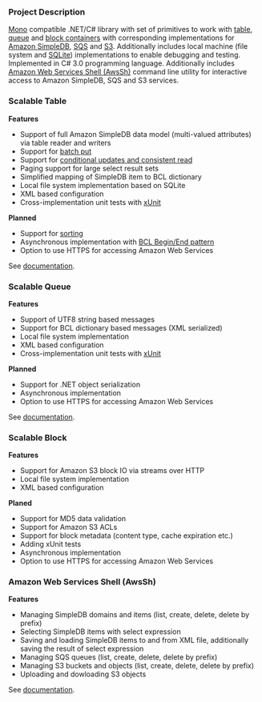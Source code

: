### Project Description

<a class="externalLink" href="http://www.mono-project.com/Main_Page">Mono</a> compatible .NET/C# library with set of primitives to work with [table][1], [queue][1] and [block containers][1] with corresponding implementations for <a class="externalLink" href="http://aws.amazon.com/simpledb/">Amazon SimpleDB</a>, <a class="externalLink" href="http://aws.amazon.com/sqs/">SQS</a> and <a class="externalLink" href="http://aws.amazon.com/s3/">S3</a>. Additionally includes local machine (file system and <a class="externalLink" href="http://sqlite.org/">SQLite</a>) implementations to enable debugging and testing. Implemented in C# 3.0 programming language. Additionally includes [Amazon Web Services Shell (AwsSh)][2] command line utility for interactive access to Amazon SimpleDB, SQS and S3 services.

### Scalable Table

**Features**

*   Support of full Amazon SimpleDB data model (multi-valued attributes) via table reader and writers
*   Support for <a class="externalLink" href="http://docs.amazonwebservices.com/AmazonSimpleDB/latest/DeveloperGuide/index.html?SDB_API_BatchPutAttributes.html">batch put</a>
*   Support for <a class="externalLink" href="http://www.allthingsdistributed.com/2010/02/strong_consistency_simpledb.html">conditional updates and consistent read</a>
*   Paging support for large select result sets
*   Simplified mapping of SimpleDB item to BCL dictionary
*   Local file system implementation based on SQLite
*   XML based configuration
*   Cross-implementation unit tests with <a class="externalLink" href="http://xunit.codeplex.com/">xUnit</a>

**Planned**

*   Support for <a class="externalLink" href="http://docs.amazonwebservices.com/AmazonSimpleDB/latest/DeveloperGuide/index.html?SortingDataSelect.html">sorting</a>
*   Asynchronous implementation with <a class="externalLink" href="http://msdn.microsoft.com/en-us/library/aa719595(v=VS.71).aspx">BCL Begin/End pattern</a>
*   Option to use HTTPS for accessing Amazon Web Services

See [documentation][1].

### Scalable Queue

**Features**

*   Support of UTF8 string based messages
*   Support for BCL dictionary based messages (XML serialized)
*   Local file system implementation
*   XML based configuration 
*   Cross-implementation unit tests with <a class="externalLink" href="http://xunit.codeplex.com/">xUnit</a>

**Planned**

*   Support for .NET object serialization
*   Asynchronous implementation
*   Option to use HTTPS for accessing Amazon Web Services

See [documentation][1].

### Scalable Block

**Features**

*   Support for Amazon S3 block IO via streams over HTTP
*   Local file system implementation
*   XML based configuration 

**Planed**

*   Support for MD5 data validation
*   Support for Amazon S3 ACLs
*   Support for block metadata (content type, cache expiration etc.)
*   Adding xUnit tests
*   Asynchronous implementation
*   Option to use HTTPS for accessing Amazon Web Services

### Amazon Web Services Shell (AwsSh)

**Features**

*   Managing SimpleDB domains and items (list, create, delete, delete by prefix) 
*   Selecting SimpleDB items with select expression
*   Saving and loading SimpleDB items to and from XML file, additionally saving the result of select expression
*   Managing SQS queues (list, create, delete, delete by prefix) 
*   Managing S3 buckets and objects (list, create, delete, delete by prefix)
*   Uploading and dowloading S3 objects

See [documentation][2].

 [1]: /documentation?referringTitle=Home
 [2]: /wikipage?title=AwsShDocumentation&referringTitle=Home
